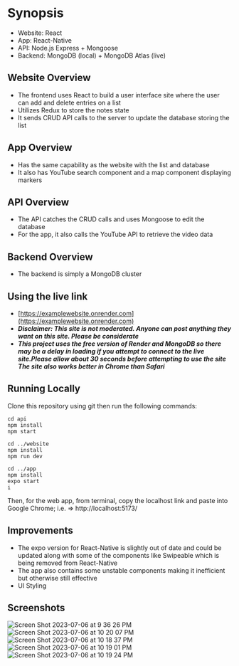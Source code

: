 # Synopsis
- Website: React
- App: React-Native
- API: Node.js Express + Mongoose
- Backend: MongoDB (local) + MongoDB Atlas (live)

## Website Overview
- The frontend uses React to build a user interface site where the user can add and delete entries on a list
- Utilizes Redux to store the notes state
- It sends CRUD API calls to the server to update the database storing the list

## App Overview
- Has the same capability as the website with the list and database
- It also has YouTube search component and a map component displaying markers 

## API Overview
- The API catches the CRUD calls and uses Mongoose to edit the database
- For the app, it also calls the YouTube API to retrieve the video data

## Backend Overview
- The backend is simply a MongoDB cluster

## Using the live link

- [https://examplewebsite.onrender.com](https://examplewebsite.onrender.com)
- ***Disclaimer: This site is not moderated. Anyone can post anything they want on this site. Please be considerate***
- ***This project uses the free version of Render and MongoDB so there may be a delay in loading if you attempt to connect to the live site.Please allow about 30 seconds before attempting to use the site***
***The site also works better in Chrome than Safari***


## Running Locally
Clone this repository using git then run the following commands:
```
cd api
npm install
npm start

cd ../website
npm install
npm run dev

cd ../app
npm install
expo start
i
```
Then, for the web app, from terminal, copy the localhost link and paste into Google Chrome; i.e. => http://localhost:5173/

## Improvements
- The expo version for React-Native is slightly out of date and could be updated along with some of the components like Swipeable which is being removed from React-Native
- The app also contains some unstable components making it inefficient but otherwise still effective
- UI Styling

## Screenshots
![Screen Shot 2023-07-06 at 9 36 26 PM](https://github.com/TroyBurkhart/Resume_Website_Code/assets/77162040/cef83a2f-8430-47e5-8295-3dc30e66599d)
![Screen Shot 2023-07-06 at 10 20 07 PM](https://github.com/TroyBurkhart/Resume_Website_Code/assets/77162040/759f4fe4-e05f-4c6a-9919-b9ded2820bdb)
![Screen Shot 2023-07-06 at 10 18 37 PM](https://github.com/TroyBurkhart/Resume_Website_Code/assets/77162040/02462192-352e-4b12-8acf-4d3a5770779a)
![Screen Shot 2023-07-06 at 10 19 01 PM](https://github.com/TroyBurkhart/Resume_Website_Code/assets/77162040/91edd99c-ca95-4063-8d90-abbd8e78edad)
![Screen Shot 2023-07-06 at 10 19 24 PM](https://github.com/TroyBurkhart/Resume_Website_Code/assets/77162040/48759f33-3851-44f8-8385-568658dff270)
